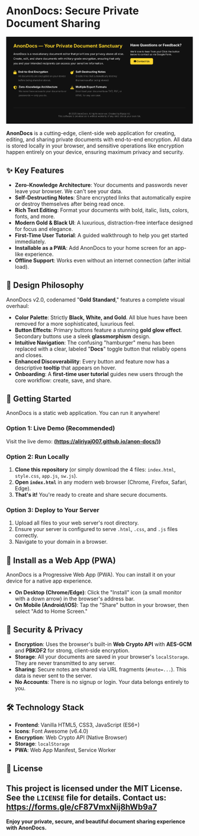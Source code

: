 # AnonDocs: Secure Private Document Sharing

![AnonDocs Screenshot](screenshot.png) <!-- *Optional: Add a screenshot later* -->

**AnonDocs** is a cutting-edge, client-side web application for creating, editing, and sharing private documents with end-to-end encryption. All data is stored locally in your browser, and sensitive operations like encryption happen entirely on your device, ensuring maximum privacy and security.

## ✨ Key Features

*   **Zero-Knowledge Architecture**: Your documents and passwords never leave your browser. We can't see your data.
*   **Self-Destructing Notes**: Share encrypted links that automatically expire or destroy themselves after being read once.
*   **Rich Text Editing**: Format your documents with bold, italic, lists, colors, fonts, and more.
*   **Modern Gold & Black UI**: A luxurious, distraction-free interface designed for focus and elegance.
*   **First-Time User Tutorial**: A guided walkthrough to help you get started immediately.
*   **Installable as a PWA**: Add AnonDocs to your home screen for an app-like experience.
*   **Offline Support**: Works even without an internet connection (after initial load).

## 🎨 Design Philosophy

AnonDocs v2.0, codenamed "**Gold Standard**," features a complete visual overhaul:

*   **Color Palette**: Strictly **Black, White, and Gold**. All blue hues have been removed for a more sophisticated, luxurious feel.
*   **Button Effects**: Primary buttons feature a stunning **gold glow effect**. Secondary buttons use a sleek **glassmorphism** design.
*   **Intuitive Navigation**: The confusing "hamburger" menu has been replaced with a clear, labeled "**Docs**" toggle button that reliably opens and closes.
*   **Enhanced Discoverability**: Every button and feature now has a descriptive **tooltip** that appears on hover.
*   **Onboarding**: A **first-time user tutorial** guides new users through the core workflow: create, save, and share.

## 🚀 Getting Started

AnonDocs is a static web application. You can run it anywhere!

### Option 1: Live Demo (Recommended)

Visit the live demo: **[(https://aliriyaj007.github.io/anon-docs/)](https://aliriyaj007.github.io/anon-docs/))**

### Option 2: Run Locally

1.  **Clone this repository** (or simply download the 4 files: `index.html`, `style.css`, `app.js`, `sw.js`).
2.  **Open `index.html`** in any modern web browser (Chrome, Firefox, Safari, Edge).
3.  **That's it!** You're ready to create and share secure documents.

### Option 3: Deploy to Your Server

1.  Upload all files to your web server's root directory.
2.  Ensure your server is configured to serve `.html`, `.css`, and `.js` files correctly.
3.  Navigate to your domain in a browser.

## 📱 Install as a Web App (PWA)

AnonDocs is a Progressive Web App (PWA). You can install it on your device for a native app experience.

*   **On Desktop (Chrome/Edge)**: Click the "Install" icon (a small monitor with a down arrow) in the browser's address bar.
*   **On Mobile (Android/iOS)**: Tap the "Share" button in your browser, then select "Add to Home Screen."

## 🔐 Security & Privacy

*   **Encryption**: Uses the browser's built-in **Web Crypto API** with **AES-GCM** and **PBKDF2** for strong, client-side encryption.
*   **Storage**: All your documents are saved in your browser's `localStorage`. They are never transmitted to any server.
*   **Sharing**: Secure notes are shared via URL fragments (`#note=...`). This data is never sent to the server.
*   **No Accounts**: There is no signup or login. Your data belongs entirely to you.

## 🛠️ Technology Stack

*   **Frontend**: Vanilla HTML5, CSS3, JavaScript (ES6+)
*   **Icons**: Font Awesome (v6.4.0)
*   **Encryption**: Web Crypto API (Native Browser)
*   **Storage**: `localStorage`
*   **PWA**: Web App Manifest, Service Worker

## 📜 License

This project is licensed under the MIT License. See the `LICENSE` file for details.
Contact us: https://forms.gle/cF87VmxNij8hWb9a7
---

**Enjoy your private, secure, and beautiful document sharing experience with AnonDocs.**
